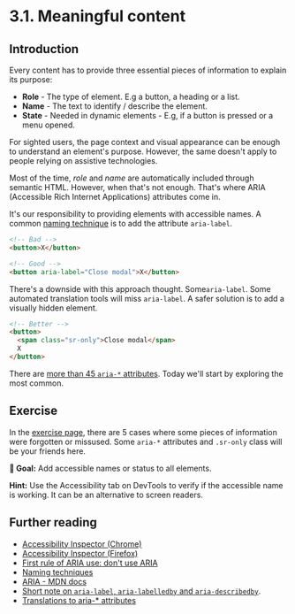 # 3.1. Meaningful content

## Introduction

Every content has to provide three essential pieces of information to explain its purpose:

- **Role** - The type of element. E.g a button, a heading or a list.
- **Name** - The text to identify / describe the element.
- **State** - Needed in dynamic elements - E.g, if a button is pressed or a menu opened.

For sighted users, the page context and visual appearance can be enough to understand an element's purpose. However, the same doesn't apply to people relying on assistive technologies.

Most of the time, _role_ and _name_ are automatically included through semantic HTML. However, when that's not enough. That's where ARIA (Accessible Rich Internet Applications) attributes come in.

It's our responsibility to providing elements with accessible names. A common [naming technique](https://www.w3.org/TR/wai-aria-practices/#names_and_descriptions) is to add the attribute `aria-label`.

```html
<!-- Bad -->
<button>X</button>

<!-- Good -->
<button aria-label="Close modal">X</button>
```

There's a downside with this approach thought. Some`aria-label`. Some automated translation tools will miss `aria-label`. A safer solution is to add a visually hidden element.

```html
<!-- Better -->
<button>
  <span class="sr-only">Close modal</span>
  X
</button>
```

There are [more than 45 `aria-*` attributes](https://www.w3.org/WAI/PF/aria-1.1/states_and_properties). Today we'll start by exploring the most common.

## Exercise

In the [exercise page](../exercises/3.1.html),
there are 5 cases where some pieces of information were forgotten or missused. Some `aria-*` attributes and `.sr-only` class will be your friends here.

**🎯 Goal:** Add accessible names or status to all elements.

**Hint:** Use the Accessibility tab on DevTools to verify if the accessible name is working. It can be an alternative to screen readers.

## Further reading

- [Accessibility Inspector (Chrome)](https://www.youtube.com/watch?v=xWPMfcjhts8)
- [Accessibility Inspector (Firefox)](https://www.youtube.com/watch?v=7mqqgIxX_NU&t)
- [First rule of ARIA use: don't use ARIA](https://w3c.github.io/using-aria/#rule1)
- [Naming techniques](https://www.w3.org/TR/wai-aria-practices/#names_and_descriptions)
- [ARIA - MDN docs](https://developer.mozilla.org/en-US/docs/Web/Accessibility/ARIA)
- [Short note on `aria-label`, `aria-labelledby` and `aria-describedby`](https://developer.paciellogroup.com/blog/2017/07/short-note-on-aria-label-aria-labelledby-and-aria-describedby/).
- [Translations to aria-\* attributes](https://adrianroselli.com/2019/11/aria-label-does-not-translate.html)
